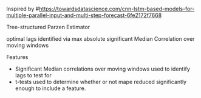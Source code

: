 Inspired by
#https://towardsdatascience.com/cnn-lstm-based-models-for-multiple-parallel-input-and-multi-step-forecast-6fe2172f7668

Tree-structured Parzen Estimator

optimal lags identified via max absolute significant Median Correlation over moving windows


Features
* Significant Median correlations over moving windows used to identify lags to test for
* t-tests used to determine whether or not mape reduced significantly enough to include a feature.